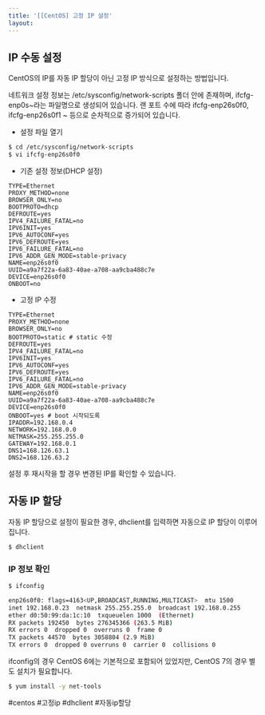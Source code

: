```yaml
---
title: '[[CentOS] 고정 IP 설정'
layout: 
---
```



## IP 수동 설정

CentOS의 IP를 자동 IP 할당이 아닌 고정 IP 방식으로 설정하는 방법입니다.

네트워크 설정 정보는 /etc/sysconfig/network-scripts 폴더 안에 존재하며, 
ifcfg-enp0s~라는 파일명으로 생성되어 있습니다.
랜 포트 수에 따라 ifcfg-enp26s0f0, ifcfg-enp26s0f1 ~ 등으로 순차적으로 증가되어 있습니다.

* 설정 파일 열기

```sh 
$ cd /etc/sysconfig/network-scripts
$ vi ifcfg-enp26s0f0
```

* 기존 설정 정보(DHCP 설정)

```
TYPE=Ethernet
PROXY_METHOD=none
BROWSER_ONLY=no
BOOTPROTO=dhcp
DEFROUTE=yes
IPV4_FAILURE_FATAL=no
IPV6INIT=yes
IPV6_AUTOCONF=yes
IPV6_DEFROUTE=yes
IPV6_FAILURE_FATAL=no
IPV6_ADDR_GEN_MODE=stable-privacy
NAME=enp26s0f0
UUID=a9a7f22a-6a83-40ae-a708-aa9cba488c7e
DEVICE=enp26s0f0
ONBOOT=no
```

* 고정 IP 수정

```
TYPE=Ethernet
PROXY_METHOD=none
BROWSER_ONLY=no
BOOTPROTO=static # static 수정
DEFROUTE=yes
IPV4_FAILURE_FATAL=no
IPV6INIT=yes
IPV6_AUTOCONF=yes
IPV6_DEFROUTE=yes
IPV6_FAILURE_FATAL=no
IPV6_ADDR_GEN_MODE=stable-privacy
NAME=enp26s0f0
UUID=a9a7f22a-6a83-40ae-a708-aa9cba488c7e
DEVICE=enp26s0f0
ONBOOT=yes # boot 시작되도록
IPADDR=192.168.0.4
NETWORK=192.168.0.0
NETMASK=255.255.255.0
GATEWAY=192.168.0.1
DNS1=168.126.63.1
DNS2=168.126.63.2
```

설정 후 재시작을 할 경우 변경된 IP를 확인할 수 있습니다.

## 자동 IP 할당

자동 IP 할당으로 설정이 필요한 경우, dhclient를 입력하면 자동으로 IP 할당이 이루어집니다.

```sh
$ dhclient
```


### IP 정보 확인

```sh
$ ifconfig

enp26s0f0: flags=4163<UP,BROADCAST,RUNNING,MULTICAST>  mtu 1500
inet 192.168.0.23  netmask 255.255.255.0  broadcast 192.168.0.255
ether d0:50:99:da:1c:10  txqueuelen 1000  (Ethernet)
RX packets 192450  bytes 276345366 (263.5 MiB)
RX errors 0  dropped 0  overruns 0  frame 0
TX packets 44570  bytes 3058804 (2.9 MiB)
TX errors 0  dropped 0 overruns 0  carrier 0  collisions 0
```

ifconfig의 경우 CentOS 6에는 기본적으로 포함되어 있었지만, 
CentOS 7의 경우 별도 설치가 필요합니다.

```sh
$ yum install -y net-tools
```


#centos #고정ip #dhclient #자동ip할당